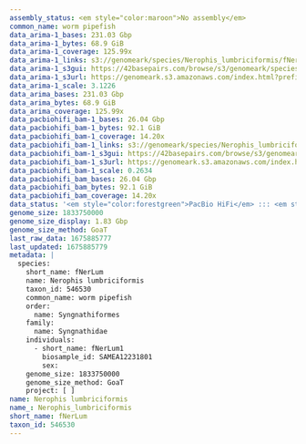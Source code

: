 ```yaml
---
assembly_status: <em style="color:maroon">No assembly</em>
common_name: worm pipefish
data_arima-1_bases: 231.03 Gbp
data_arima-1_bytes: 68.9 GiB
data_arima-1_coverage: 125.99x
data_arima-1_links: s3://genomeark/species/Nerophis_lumbriciformis/fNerLum1/genomic_data/arima/<br>
data_arima-1_s3gui: https://42basepairs.com/browse/s3/genomeark/species/Nerophis_lumbriciformis/fNerLum1/genomic_data/arima/
data_arima-1_s3url: https://genomeark.s3.amazonaws.com/index.html?prefix=species/Nerophis_lumbriciformis/fNerLum1/genomic_data/arima/
data_arima-1_scale: 3.1226
data_arima_bases: 231.03 Gbp
data_arima_bytes: 68.9 GiB
data_arima_coverage: 125.99x
data_pacbiohifi_bam-1_bases: 26.04 Gbp
data_pacbiohifi_bam-1_bytes: 92.1 GiB
data_pacbiohifi_bam-1_coverage: 14.20x
data_pacbiohifi_bam-1_links: s3://genomeark/species/Nerophis_lumbriciformis/fNerLum1/genomic_data/pacbio_hifi/<br>
data_pacbiohifi_bam-1_s3gui: https://42basepairs.com/browse/s3/genomeark/species/Nerophis_lumbriciformis/fNerLum1/genomic_data/pacbio_hifi/
data_pacbiohifi_bam-1_s3url: https://genomeark.s3.amazonaws.com/index.html?prefix=species/Nerophis_lumbriciformis/fNerLum1/genomic_data/pacbio_hifi/
data_pacbiohifi_bam-1_scale: 0.2634
data_pacbiohifi_bam_bases: 26.04 Gbp
data_pacbiohifi_bam_bytes: 92.1 GiB
data_pacbiohifi_bam_coverage: 14.20x
data_status: '<em style="color:forestgreen">PacBio HiFi</em> ::: <em style="color:forestgreen">Arima</em>'
genome_size: 1833750000
genome_size_display: 1.83 Gbp
genome_size_method: GoaT
last_raw_data: 1675885777
last_updated: 1675885779
metadata: |
  species:
    short_name: fNerLum
    name: Nerophis lumbriciformis
    taxon_id: 546530
    common_name: worm pipefish
    order:
      name: Syngnathiformes
    family:
      name: Syngnathidae
    individuals:
      - short_name: fNerLum1
        biosample_id: SAMEA12231801
        sex:
    genome_size: 1833750000
    genome_size_method: GoaT
    project: [ ]
name: Nerophis lumbriciformis
name_: Nerophis_lumbriciformis
short_name: fNerLum
taxon_id: 546530
---
```

